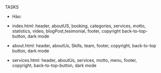 TASKS
- Hào:
* index.html: header, aboutUS, booking, categories, services, motto, statistics, video, blogPost,tesimonial, footer, copyright back-to-top-button, dark mode

* about.html: header, aboutUs, Skills, team, footer, copyright, back-to-top button, dark mode

* services.html: header, aboutUs, services, motto, menu, footer, copyright, back-to-top-button, dark mode
